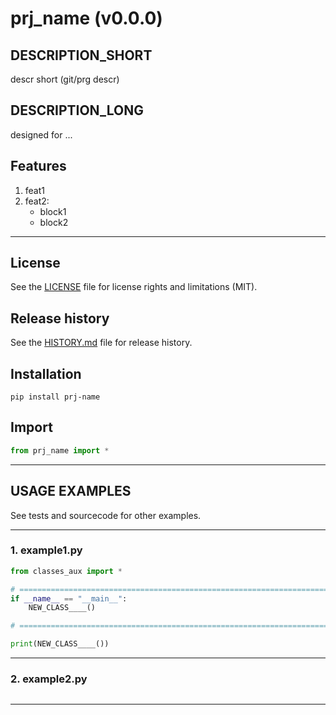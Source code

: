 # prj_name (v0.0.0)

## DESCRIPTION_SHORT
descr short (git/prg descr)

## DESCRIPTION_LONG
designed for ...


## Features
1. feat1  
2. feat2:  
	- block1  
	- block2  


********************************************************************************
## License
See the [LICENSE](LICENSE) file for license rights and limitations (MIT).


## Release history
See the [HISTORY.md](HISTORY.md) file for release history.


## Installation
```commandline
pip install prj-name
```


## Import
```python
from prj_name import *
```


********************************************************************************
## USAGE EXAMPLES
See tests and sourcecode for other examples.

------------------------------
### 1. example1.py

```python
from classes_aux import *

# =====================================================================================================================
if __name__ == "__main__":
	NEW_CLASS____()

# =====================================================================================================================

print(NEW_CLASS____())
```

------------------------------
### 2. example2.py
```python

```

********************************************************************************
